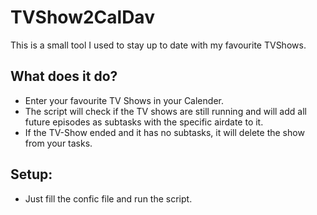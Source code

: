 # TVShow2CalDav

This is a small tool I used to stay up to date with my favourite TVShows.

## What does it do?
- Enter your favourite TV Shows in your Calender.
- The script will check if the TV shows are still running and will add all future episodes as subtasks with the specific airdate to it.
- If the TV-Show ended and it has no subtasks, it will delete the show from your tasks.

## Setup:
- Just fill the confic file and run the script.
